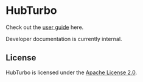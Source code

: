 # HubTurbo

Check out the [user guide](https://github.com/HubTurbo/HubTurbo/wiki/Getting-Started) here.

Developer documentation is currently internal.

## License

HubTurbo is licensed under the [Apache License 2.0](http://www.apache.org/licenses/LICENSE-2.0).
